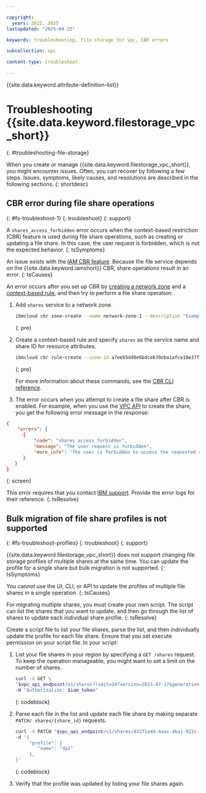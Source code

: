 ```yaml
---

copyright:
  years: 2022, 2025
lastupdated: "2025-04-25"

keywords: troubleshooting, file storage for vpc, CBR errors

subcollection: vpc

content-type: troubleshoot

---
```


{{site.data.keyword.attribute-definition-list}}

# Troubleshooting {{site.data.keyword.filestorage_vpc_short}}
{: #troubleshooting-file-storage}

When you create or manage {{site.data.keyword.filestorage_vpc_short}}, you might encounter issues. Often, you can recover by following a few steps. Issues, symptoms, likely causes, and resolutions are described in the following sections.
{: shortdesc}

## CBR error during file share operations
{: #fs-troubleshoot-1}
{: troubleshoot}
{: support}

A `shares_access_forbidden` error occurs when the context-based restriction (CBR) feature is used during file share operations, such as creating or updating a file share. In this case, the user request is forbidden, which is not the expected behavior.
{: tsSymptoms}

An issue exists with the [IAM CBR feature](/docs/account?topic=account-context-restrictions-whatis). Because the file service depends on the {{site.data.keyword.iamshort}} CBR, share operations result in an error.
{: tsCauses}

An error occurs after you set up CBR by [creating a network zone](/docs/vpc?topic=vpc-cbr&interface=ui#network-zone) and a [context-based rule](/docs/vpc?topic=vpc-cbr&interface=ui#cbr-rules), and then try to perform a file share operation.

1. Add `shares` service to a network zone.
    ```sh
    ibmcloud cbr zone-create --name network-zone-1 --description "Example zone 1" --addresses 198.51.100.0  --vpc VPC-1 --service-ref service_name=shares
    ```
    {: pre}

2. Create a context-based rule and specify `shares` as the service name and share ID for resource attributes.
    ```sh
    ibmcloud cbr rule-create --zone-id a7eeb5dd8e6bdce670eba1afce18e37f --description "Test CBR for file share" --service-name shares --resource-attributes "shareId=UUID-OF-SHARE"
    ```
    {: pre}

    For more information about these commands, see the [CBR CLI reference](/docs/account?topic=account-cbr-plugin).

3. The error occurs when you attempt to create a file share after CBR is enabled. For example, when you use the [VPC API](/docs/vpc?topic=vpc-file-storage-create&interface=api#fs-create-file-share-api) to create the share, you get the following error message in the response:

```json
{
    "errors": {
      {
          "code": "shares_access_forbidden",
          "message": "The user request is forbidden",
          "more_info": "The user is forbidden to access the requested resource. Check permissions and try again."
      }
   }
}
```
{: screen}

This error requires that you contact [IBM support](/docs/account?topic=account-open-case). Provide the error logs for their reference.
{: tsResolve}

## Bulk migration of file share profiles is not supported
{: #fs-troubleshoot-profiles}
{: troubleshoot}
{: support}

{{site.data.keyword.filestorage_vpc_short}} does not support changing file storage profiles of multiple shares at the same time. You can update the profile for a single share but bulk migration is not supported.
{: tsSymptoms}

You cannot use the UI, CLI, or API to update the profiles of multiple file shares in a single operation.
 {: tsCauses}

For migrating multiple shares, you must create your own script. The script can list the shares that you want to update, and then go through the list of shares to update each individual share profile.
{: tsResolve}

Create a script file to list your file shares, parse the list, and then individually update the profile for each file share. Ensure that you set execute permission on your script file. In your script:

1. List your file shares in your region by specifying a `GET /shares` request. To keep the operation manageable, you might want to set a limit on the number of shares.

   ```sh
   curl -X GET \
   "$vpc_api_endpoint/v1/shares?limit=20?version=2023-07-17&generation=2"\
   -H "Authorization: $iam_token"
   ```
   {: codeblock}

2. Parse each file in the list and update each file share by making separate `PATCH/ shares/{share_id}` requests.

   ```sh
   curl -X PATCH "$vpc_api_endpoint/v1/shares/432f1a4d-4aac-4ba1-922c-76fdbcbeb1e3?version=2023-07-17&generation=2" -H "Authorization: $iam_token"
   -d '{
        "profile": {
           "name": "dp2"
        },
   }'
   ```
   {: codeblock}

3. Verify that the profile was updated by listing your file shares again.
